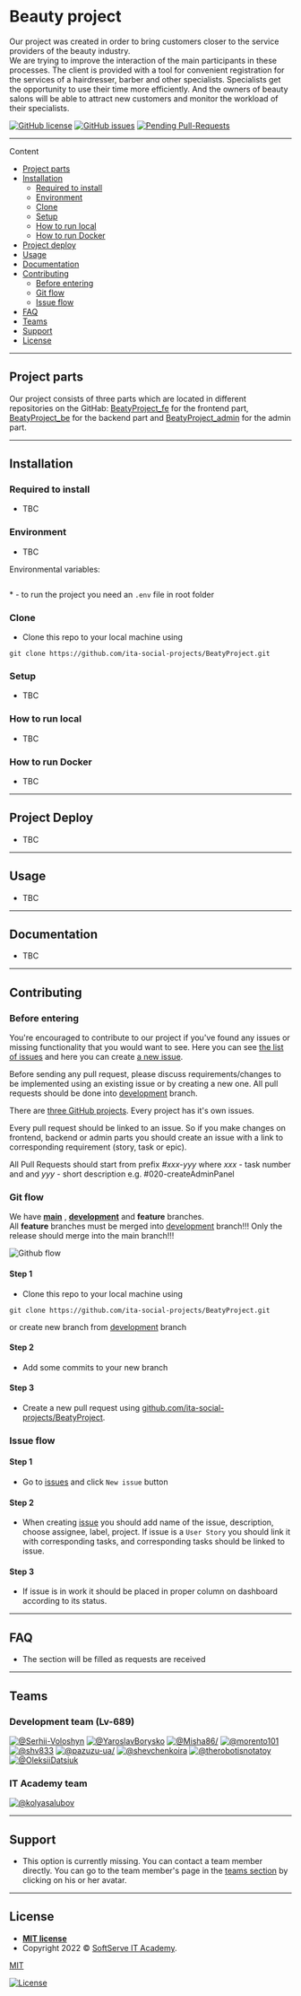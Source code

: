 
# Beauty project

Our project was created in order to bring customers closer to the service providers of the beauty industry.    
We are trying to improve the interaction of the main participants in these processes. The client is provided with a tool for convenient registration for the services of a hairdresser, barber and other specialists. Specialists get the opportunity to use their time more efficiently. And the owners of beauty salons will be able to attract new customers and monitor the workload of their specialists.

[![GitHub license](https://img.shields.io/github/license/ita-social-projects/BeatyProject)](https://github.com/ita-social-projects/BeatyProject/blob/master/LICENSE)
[![GitHub issues](https://img.shields.io/github/issues/ita-social-projects/BeatyProject)](https://github.com/ita-social-projects/BeatyProject/issues)
[![Pending Pull-Requests](https://img.shields.io/github/issues-pr/ita-social-projects/BeatyProject?style=flat-square)](https://github.com/ita-social-projects/BeatyProject/pulls)

---
Content
- [Project parts](#Project-parts)
- [Installation](#Installation)
  - [Required to install](#Required-to-install)
  - [Environment](#Environment)
  - [Clone](#Clone)
  - [Setup](#Setup)
  - [How to run local](#How-to-run-local)
  - [How to run Docker](#How-to-run-Docker)
- [Project deploy](#project-deploy)
- [Usage](#Usage)
- [Documentation](#Documentation)
- [Contributing](#contributing)
  - [Before entering](#Before-entering)
  - [Git flow](#Git-flow)
  - [Issue flow](#Issue-flow)
- [FAQ](#faq)
- [Teams](#Teams)
- [Support](#support)
- [License](#license)

----

## Project parts

Our project consists of three parts which are located in different repositories on the GitHab: [BeatyProject_fe](https://github.com/ita-social-projects/BeatyProject) for the frontend part, [BeatyProject_be](https://github.com/ita-social-projects/BeatyProject) for the backend part and [BeatyProject_admin](https://github.com/ita-social-projects/BeatyProject) for the admin part.

----

## Installation

### Required to install

- TBC

### Environment

- TBC   


Environmental variables:
```buildoutcfg

```

 <a name="footnote">*</a> - to run the project you need an `.env` file in root folder

### Clone

-  Clone this repo to your local machine using   
  ```
  git clone https://github.com/ita-social-projects/BeatyProject.git
  ```

### Setup

- TBC

### How to run local

- TBC

### How to run Docker

- TBC

----

## Project Deploy

- TBC

---
## Usage

- TBC

----

## Documentation

- TBC

---

## Contributing

### Before entering

You're encouraged to contribute to our project if you've found any issues or missing functionality that you would want to see. Here you can see [the list of issues](https://github.com/ita-social-projects/BeatyProject/issues) and here you can create [a new issue](https://github.com/ita-social-projects/BeatyProject/issues/new/choose).

Before sending any pull request, please discuss requirements/changes to be implemented using an existing issue or by creating a new one. All pull requests should be done into [development](https://github.com/ita-social-projects/BeatyProject/tree/development) branch.

There are [three GitHub projects](#Project-parts). Every project has it's own issues.

Every pull request should be linked to an issue. So if you make changes on frontend, backend or admin parts you should create an issue with a link to corresponding requirement (story, task or epic).

All Pull Requests should start from prefix _#xxx-yyy_ where _xxx_ - task number and and _yyy_ - short description
e.g. #020-createAdminPanel

### Git flow

We have **[main](https://github.com/ita-social-projects/BeatyProject/)** , **[development](https://github.com/ita-social-projects/BeatyProject/tree/development)** and **feature** branches.  
All **feature** branches must be merged into [development](https://github.com/ita-social-projects/BeatyProject/tree/development) branch!!!
Only the release should merge into the main branch!!!

![Github flow](<https://wac-cdn.atlassian.com/dam/jcr:b5259cce-6245-49f2-b89b-9871f9ee3fa4/03%20(2).svg?cdnVersion=1312>)

#### Step 1


-  Clone this repo to your local machine using   
  ```
  git clone https://github.com/ita-social-projects/BeatyProject.git
  ```
  or create new branch from [development](https://github.com/ita-social-projects/BeatyProject/tree/development) branch


#### Step 2

- Add some commits to your new branch

#### Step 3

- Create a new pull request using <a href="https://github.com/ita-social-projects/BeatyProject/compare/" target="_blank">github.com/ita-social-projects/BeatyProject</a>.


### Issue flow

#### Step 1

- Go to [issues](https://github.com/ita-social-projects/BeatyProject/issues) and click `New issue` button

#### Step 2

- When creating [issue](https://github.com/ita-social-projects/BeatyProject/issues/new/choose) you should add name of the issue, description, choose assignee, label, project. If issue is a `User Story` you should link it with corresponding tasks, and corresponding tasks should be linked to issue.

#### Step 3

- If issue is in work it should be placed in proper column on dashboard according to its status.

---

## FAQ

- The section will be filled as requests are received

----

## Teams

### Development team (Lv-689)
[![@Serhii-Voloshyn](https://github.com/Serhii-Voloshyn.png?size=200)](https://github.com/Serhii-Voloshyn)
[![@YaroslavBorysko](https://github.com/YaroslavBorysko.png?size=200)](https://github.com/YaroslavBorysko)
[![@Misha86/](https://github.com/Misha86.png?size=200)](https://github.com/Misha86)
[![@morento101](https://github.com/morento101.png?size=200)](https://github.com/morento101)
[![@shv833](https://github.com/shv833.png?size=200)](https://github.com/shv833)
[![@pazuzu-ua/](https://github.com/pazuzu-ua.png?size=200)](https://github.com/pazuzu-ua/)
[![@shevchenkoira](https://github.com/shevchenkoira.png?size=200)](https://github.com/shevchenkoira)
[![@therobotisnotatoy](https://github.com/therobotisnotatoy.png?size=200)](https://github.com/therobotisnotatoy)
[![@OleksiiDatsiuk](https://github.com/OleksiiDatsiuk.png?size=200)](https://github.com/OleksiiDatsiuk)

### IT Academy team
[![@kolyasalubov](https://github.com/kolyasalubov.png?size=200)](https://github.com/kolyasalubov)

---

## Support

- This option is currently missing. You can contact a team member directly. You can go to the team member's page in the [teams section](#Teams) by clicking on his or her avatar.

---

## License

- **[MIT license](http://opensource.org/licenses/mit-license.php)**
- Copyright 2022 © <a href="https://softserve.academy/" target="_blank"> SoftServe IT Academy</a>.

[MIT](https://choosealicense.com/licenses/mit/) 

[![License](http://img.shields.io/:license-mit-blue.svg?style=flat-square)](http://badges.mit-license.org)
